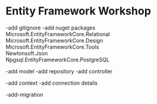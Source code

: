 # Entity Framework Workshop

-add gitignore
-add nuget packages
Microsoft.EntityFrameworkCore.Relational  
Microsoft.EntityFrameworkCore.Design   
Microsoft.EntityFrameworkCore.Tools  
Newtonsoft.Json   
Npgsql.EntityFrameworkCore.PostgreSQL


-add model
-add repository
-add controller


-add context
-add connection details

-add-migration
